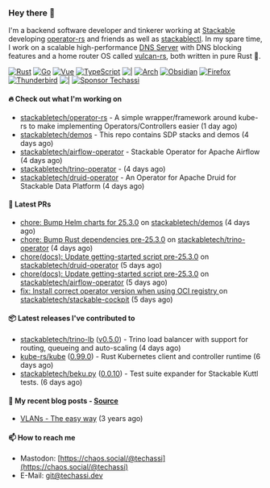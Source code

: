 ### Hey there 👋

I'm a backend software developer and tinkerer working at [Stackable][stackable] developing
[operator-rs][op-rs] and friends as well as [stackablectl][sctl]. In my spare time, I work
on a scalable high-performance [DNS Server][portal] with DNS blocking features and a home
router OS called [vulcan-rs][vulcan], both written in pure Rust 🦀.

[sctl]: https://github.com/stackabletech/stackable-cockpit
[op-rs]: https://github.com/stackabletech/operator-rs
[stackable]: https://github.com/stackabletech
[portal]: https://github.com/portal-rs/portal
[vulcan]: https://github.com/vulcan-rs

[![Rust](https://img.shields.io/badge/-Rust-141414?style=flat&logo=rust&logoColor=%23f97f39)](https://www.rust-lang.org/)
[![Go](https://img.shields.io/badge/-Go-141414?style=flat&logo=go&logoColor=%23f97f39)](https://go.dev/)
[![Vue](https://img.shields.io/badge/-Vue-141414?style=flat&logo=vuedotjs&logoColor=%23f97f39)](https://vuejs.org/)
[![TypeScript](https://img.shields.io/badge/-TypeScript-141414?style=flat&logo=typescript&logoColor=%23f97f39)](https://www.typescriptlang.org/)
![|](https://img.shields.io/badge/-%7C-141414?style=flat&logoColor=%23f97f39)
[![Arch](https://img.shields.io/badge/-Arch-141414?style=flat&logo=archlinux&logoColor=%23f97f39)](https://archlinux.org/)
[![Obsidian](https://img.shields.io/badge/-Obsidian-141414?style=flat&logo=obsidian&logoColor=%23f97f39)](https://obsidian.md/)
[![Firefox](https://img.shields.io/badge/-Firefox-141414?style=flat&logo=firefox&logoColor=%23f97f39)](https://www.mozilla.org/en-US/firefox/new/)
[![Thunderbird](https://img.shields.io/badge/-Thunderbird-141414?style=flat&logo=thunderbird&logoColor=%23f97f39)](https://www.thunderbird.net/en-US/)
![|](https://img.shields.io/badge/-%7C-141414?style=flat&logoColor=%23f97f39)
[![Sponsor Techassi](https://img.shields.io/badge/-Sponsor-141414?style=flat&logo=github&logoColor=%23f97f39)](https://github.com/sponsors/Techassi)

#### 🔥 Check out what I'm working on


- [stackabletech/operator-rs](https://github.com/stackabletech/operator-rs) - A simple wrapper/framework around kube-rs to make implementing Operators/Controllers easier (1 day ago)
- [stackabletech/demos](https://github.com/stackabletech/demos) - This repo contains SDP stacks and demos (4 days ago)
- [stackabletech/airflow-operator](https://github.com/stackabletech/airflow-operator) - Stackable Operator for Apache Airflow (4 days ago)
- [stackabletech/trino-operator](https://github.com/stackabletech/trino-operator) -  (4 days ago)
- [stackabletech/druid-operator](https://github.com/stackabletech/druid-operator) - An Operator for Apache Druid for Stackable Data Platform (4 days ago)

#### 🧪 Latest PRs


- [chore: Bump Helm charts for 25.3.0](https://github.com/stackabletech/demos/pull/169) on [stackabletech/demos](https://github.com/stackabletech/demos) (4 days ago)
- [chore: Bump Rust dependencies pre-25.3.0](https://github.com/stackabletech/trino-operator/pull/722) on [stackabletech/trino-operator](https://github.com/stackabletech/trino-operator) (4 days ago)
- [chore(docs): Update getting-started script pre-25.3.0](https://github.com/stackabletech/druid-operator/pull/699) on [stackabletech/druid-operator](https://github.com/stackabletech/druid-operator) (5 days ago)
- [chore(docs): Update getting-started script pre-25.3.0](https://github.com/stackabletech/airflow-operator/pull/595) on [stackabletech/airflow-operator](https://github.com/stackabletech/airflow-operator) (5 days ago)
- [fix: Install correct operator version when using OCI registry ](https://github.com/stackabletech/stackable-cockpit/pull/360) on [stackabletech/stackable-cockpit](https://github.com/stackabletech/stackable-cockpit) (5 days ago)

#### 📦 Latest releases I've contributed to


- [stackabletech/trino-lb](https://github.com/stackabletech/trino-lb/releases/tag/v0.5.0) ([v0.5.0](https://github.com/stackabletech/trino-lb/releases/tag/v0.5.0)) - Trino load balancer with support for routing, queueing and auto-scaling (4 days ago)
- [kube-rs/kube](https://github.com/kube-rs/kube/releases/tag/0.99.0) ([0.99.0](https://github.com/kube-rs/kube/releases/tag/0.99.0)) - Rust Kubernetes client and controller runtime (6 days ago)
- [stackabletech/beku.py](https://github.com/stackabletech/beku.py/releases/tag/0.0.10) ([0.0.10](https://github.com/stackabletech/beku.py/releases/tag/0.0.10)) - Test suite expander for Stackable Kuttl tests. (6 days ago)

#### 📜 My recent blog posts - [Source](https://github.com/Techassi/page)


- [VLANs - The easy way](https://techassi.dev/posts/vlans-the-easy-way/) (3 years ago)

#### 📫 How to reach me

- Mastodon: [https://chaos.social/@techassi](https://chaos.social/@techassi)
- E-Mail: git@techassi.dev
